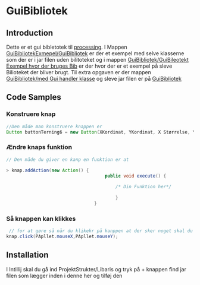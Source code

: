 # GuiBibliotek

## Introduction

Dette er et gui bibletotek til [processing](https://processing.org/ ). I Mappen [GuiBibliotekExmepel/GuiBibliotek](https://github.com/DangelTheMangel/GuiBibliotek/tree/main/GuiBibliotekExmepel/GuiBibliotek) er der et exempel med selve klasserne som der er i jar filen uden bilitoteket og i mappen [GuiBibliotek/GuiBileotekt Exempel hvor der bruges Bib](https://github.com/DangelTheMangel/GuiBibliotek/tree/main/GuiBileotekt%20Exempel%20hvor%20der%20bruges%20Bib/test%20jat%20fil) er der hvor der er et exempel på sleve Bilioteket der bliver brugt. Til extra opgaven er der mappen [GuiBibliotek/med Gui handler klasse](https://github.com/DangelTheMangel/GuiBibliotek/tree/main/GuiBibliotek/med%20Gui%20handler%20klasse) og sleve jar filen er på [GuiBibliotek](https://github.com/DangelTheMangel/GuiBibliotek/tree/main/Gui%20bibliotek)

## Code Samples
### Konstruere knap
``` Java
//Den måde man konstruere knappen er
Button buttonTerning6 = new Button(XKordinat, YKordinat, X Størrelse, Y Størrelse, Hvad der skal stå på knaooen ,PApllet);

```
### Ændre knaps funktion
``` Java
// Den måde du giver en kanp en funktion er at 
    
> knap.addAction(new Action() {
                                     public void execute() {

                                         /* Din Funktion her*/
    
                                         }
                                 }

```
### Så knappen kan klikkes
``` Java
 // for at gøre så når du klikekr på kanppen at der sker noget skal du i mousePressed()
knap.click(PApllet.mouseX,PApllet.mouseY);

```






## Installation

I Intillij skal du gå ind ProjektStrukter/Libaris og tryk på + knappen find jar filen som lægger inden i denne her og tilføj den
